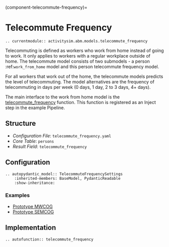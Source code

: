 (component-telecommute-frequency)=
# Telecommute Frequency

```{eval-rst}
.. currentmodule:: activitysim.abm.models.telecommute_frequency
```

Telecommuting is defined as workers who work from home instead of going to work. It only applies to
workers with a regular workplace outside of home. The telecommute model consists of two
submodels - a person :ref:`work_from_home` model and this person telecommute frequency model.

For all workers that work out of the home, the telecommute models predicts the
level of telecommuting. The model alternatives are the frequency of telecommuting in
days per week (0 days, 1 day, 2 to 3 days, 4+ days).

The main interface to the work from home model is the
[telecommute_frequency](activitysim.abm.models.telecommute_frequency) function.  This
function is registered as an Inject step in the example Pipeline.

## Structure

- *Configuration File*: `telecommute_frequency.yaml`
- *Core Table*: `persons`
- *Result Field*: `telecommute_frequency`


## Configuration

```{eval-rst}
.. autopydantic_model:: TelecommuteFrequencySettings
    :inherited-members: BaseModel, PydanticReadable
    :show-inheritance:
```

### Examples

- [Prototype MWCOG](https://github.com/ActivitySim/activitysim/blob/main/activitysim/examples/prototype_mwcog/configs/telecommute_frequency.yaml)
- [Prototype SEMCOG](https://github.com/ActivitySim/activitysim/blob/main/activitysim/examples/prototype_semcog/configs/telecommute_frequency.yaml)

## Implementation

```{eval-rst}
.. autofunction:: telecommute_frequency
```
